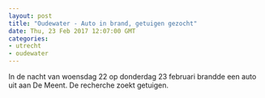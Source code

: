 ```yaml
---
layout: post
title: "Oudewater - Auto in brand, getuigen gezocht"
date: Thu, 23 Feb 2017 12:07:00 GMT
categories: 
- utrecht 
- oudewater 
---
```


In de nacht van woensdag 22 op donderdag 23 februari brandde een auto uit aan De Meent. De recherche zoekt getuigen.
